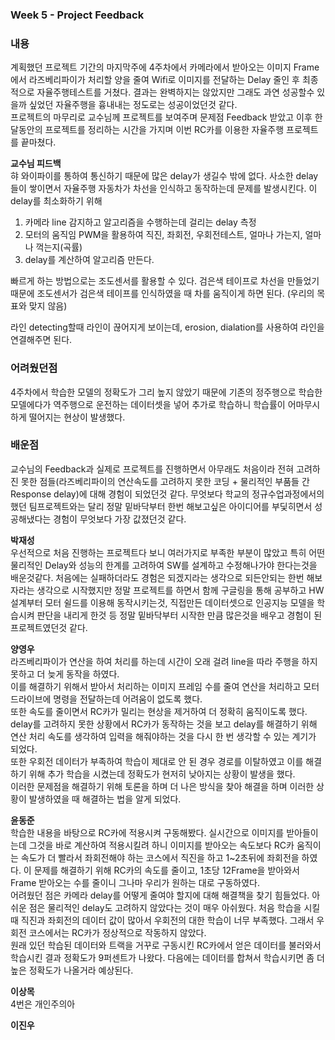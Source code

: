  ### Week 5 - Project Feedback
 ### **내용** 
 계획했던 프로젝트 기간의 마지막주에 4주차에서 카메라에서 받아오는 이미지 Frame에서 라즈베리파이가 처리할 양을 
 줄여 Wifi로 이미지를 전달하는 Delay 줄인 후 최종적으로 자율주행테스트를 거쳤다. 결과는 완벽하지는 않았지만 
 그래도 과연 성공할수 있을까 싶었던 자율주행을 흉내내는 정도로는 성공이었던것 같다.   
 프로젝트의 마무리로 교수님께 프로젝트를 보여주며 문제점 Feedback 받았고 이후 한달동안의 프로젝트를 정리하는 시간을 
 가지며 이번 RC카를 이용한 자율주행 프로젝트를 끝마쳤다.   
 
 **교수님 피드백**   
 햐
와이파이를 통하여 통신하기 때문에 많은 delay가 생길수 밖에 없다. 
사소한 delay들이 쌓이면서 자율주행 자동차가 차선을 인식하고 동작하는데 문제를 발생시킨다. 
이 delay를 최소화하기 위해 
1. 카메라 line 감지하고 알고리즘을 수행하는데 걸리는 delay 측정 
2. 모터의 움직임 PWM을 활용하여 직진, 좌회전, 우회전테스트, 얼마나 가는지, 얼마나 꺽는지(곡률)
3. delay를 계산하여 알고리즘 만든다. 


빠르게 하는 방법으로는 조도센서를 활용할 수 있다.  검은색 테이프로 차선을 만들었기 때문에 조도센서가 검은색 테이프를 인식하였을 때 차를 움직이게 하면 된다. (우리의 목표와 맞지 않음)

라인 detecting할때 라인이 끊어지게 보이는데, erosion, dialation를 사용하여 라인을 연결해주면 된다. 
   
 ### **어려웠던점**
 4주차에서 학습한 모델의 정확도가 그리 높지 않았기 때문에 기존의 정주행으로 학습한 모델에다가 역주행으로
 운전하는 데이터셋을 넣어 추가로 학습하니 학습률이 어마무시하게 떨어지는 현상이 발생했다.
 
 ### **배운점**  
 교수님의 Feedback과 실제로 프로젝트를 진행하면서 아무래도 처음이라 전혀 고려하진 못한 
 점들(라즈베리파이의 연산속도를 고려하지 못한 코딩 + 물리적인 부품들 간 Response delay)에 대해 경험이 되었던것 같다.
 무엇보다 학교의 정규수업과정에서의 했던 팀프로젝트와는 달리 정말 밑바닥부터 한번 해보고싶은 아이디어를 부딫히면서 성공해냈다는
 경험이 무엇보다 가장 값졌던것 같다.
 
 
 **박재성**   
 우선적으로 처음 진행하는 프로젝트다 보니 여러가지로 부족한 부분이 많았고 특히 어떤 물리적인 Delay와 
 성능의 한계를 고려하여 SW를 설계하고 수정해나가야 한다는것을 배운것같다. 처음에는 실패하더라도 경험은 되겠지라는
  생각으로 되든안되는 한번 해보자라는 생각으로 시작했지만 정말 프로젝트를 하면서 함께 구글링을 통해 공부하고
  HW설계부터 모터 쉴드를 이용해 동작시키는것, 직접만든 데이터셋으로 인공지능 모델을 학습시켜 판단을 내리게 한것 등
  정말 밑바닥부터 시작한 만큼 많은것을 배우고 경험이 된 프로젝트였던것 같다.
 
 **양영우**   
 라즈베리파이가 연산을 하여 처리를 하는데 시간이 오래 걸려 line을 따라 주행을 하지 못하고 더 늦게 동작을 하였다.   
 이를 해결하기 위해서 받아서 처리하는 이미지 프레임 수를 줄여 연산을 처리하고 모터 드라이브에 명령을 전달하는데 어려움이 없도록 했다.   
 또한 속도를 줄이면서 RC카가 밀리는 현상을 제거하여 더 정확히 움직이도록 했다.   
 delay를 고려하지 못한 상황에서 RC카가 동작하는 것을 보고 delay를 해결하기 위해 연산 처리 속도를 생각하여 입력을 해줘야하는 것을 다시 한 번 생각할 수 있는 계기가 되었다.   
 또한 우회전 데이터가 부족하여 학습이 제대로 안 된 경우 경로를 이탈하였고 이를 해결하기 위해 추가 학습을 시켰는데 정확도가 현저히 낮아지는 상황이 발생을 했다.   
 이러한 문제점을 해결하기 위해 토론을 하며 더 나은 방식을 찾아 해결을 하며 이러한 상황이 발생하였을 때 해결하는 법을 알게 되었다.

 **윤동준**   
 학습한 내용을 바탕으로 RC카에 적용시켜 구동해봤다. 실시간으로 이미지를 받아들이는데 그것을 바로 계산하여 적용시킬려 하니 이미지를 받아오는 속도보다 RC카 움직이는
 속도가 더 빨라서 좌회전해야 하는 코스에서 직진을 하고 1~2초뒤에 좌회전을 하였다. 이 문제를 해결하기 위해 RC카의 속도를 줄이고, 1초당 12Frame을 받아와서 Frame 
 받아오는 수를 줄이니 그나마 우리가 원하는 대로 구동하였다. 
 <br/>어려웠던 점은 카메라 delay를 어떻게 줄여야 할지에 대해 해결책을 찾기 힘들었다. 
 아쉬운 점은 물리적인 delay도 고려하지 않았다는 것이 매우 아쉬웠다. 
 처음 학습을 시킬때 직진과 좌회전의 데이터 값이 많아서 우회전의 대한 학습이 너무 부족했다. 그래서 우회전 코스에서는 RC카가 정상적으로 작동하지 않았다.  
 원래 있던 학습된 데이터와 트랙을 거꾸로 구동시킨 RC카에서 얻은 데이터를 불러와서 학습시킨 결과 정확도가 9퍼센트가 나왔다. 다음에는 데이터를 합쳐서 학습시키면
 좀 더 높은 정확도가 나올거라 예상된다. 
 
 **이상목**   
 4번은 개인주의아
 
 **이진우**   
 
 
